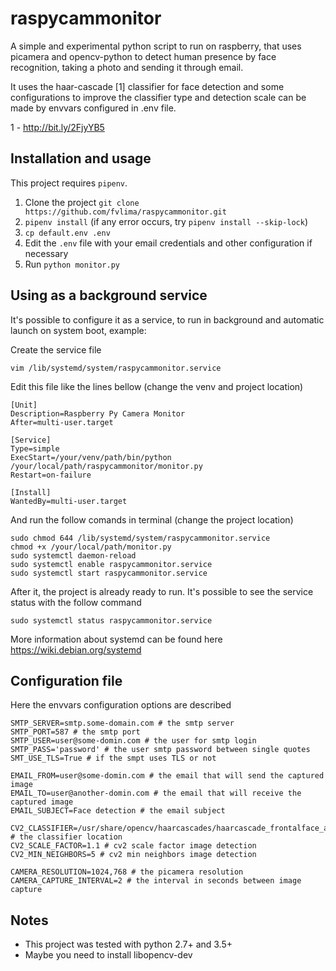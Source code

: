 # raspycammonitor

A simple and experimental python script to run on raspberry, that uses picamera and opencv-python to detect human presence by face recognition, taking a photo and sending it through email. 

It uses the haar-cascade [1] classifier for face detection and some configurations to improve the classifier type and detection scale can be made by envvars configured in .env file.

1 - http://bit.ly/2FjyYB5

## Installation and usage

This project requires `pipenv`.

1. Clone the project `git clone https://github.com/fvlima/raspycammonitor.git`
2. `pipenv install` (if any error occurs, try `pipenv install --skip-lock`)
3. `cp default.env .env`
4. Edit the `.env` file with your email credentials and other configuration if necessary
5. Run `python monitor.py`


## Using as a background service

It's possible to configure it as a  service, to run in background and automatic launch on system boot, example:


Create the service file
```
vim /lib/systemd/system/raspycammonitor.service
```

Edit this file like the lines bellow (change the venv and project location)
```
[Unit]
Description=Raspberry Py Camera Monitor
After=multi-user.target

[Service]
Type=simple
ExecStart=/your/venv/path/bin/python /your/local/path/raspycammonitor/monitor.py
Restart=on-failure

[Install]
WantedBy=multi-user.target
```

And run the follow comands in terminal (change the project location)

```
sudo chmod 644 /lib/systemd/system/raspycammonitor.service
chmod +x /your/local/path/monitor.py
sudo systemctl daemon-reload
sudo systemctl enable raspycammonitor.service
sudo systemctl start raspycammonitor.service
``` 

After it, the project is already ready to run. It's possible to see the service status with the follow command

```
sudo systemctl status raspycammonitor.service
```

More information about systemd can be found here https://wiki.debian.org/systemd

## Configuration file

Here the envvars configuration options are described
```
SMTP_SERVER=smtp.some-domain.com # the smtp server
SMTP_PORT=587 # the smtp port
SMTP_USER=user@some-domin.com # the user for smtp login
SMTP_PASS='password' # the user smtp password between single quotes
SMT_USE_TLS=True # if the smpt uses TLS or not

EMAIL_FROM=user@some-domin.com # the email that will send the captured image
EMAIL_TO=user@another-domin.com # the email that will receive the captured image
EMAIL_SUBJECT=Face detection # the email subject

CV2_CLASSIFIER=/usr/share/opencv/haarcascades/haarcascade_frontalface_alt.xml # the classifier location
CV2_SCALE_FACTOR=1.1 # cv2 scale factor image detection
CV2_MIN_NEIGHBORS=5 # cv2 min neighbors image detection

CAMERA_RESOLUTION=1024,768 # the picamera resolution
CAMERA_CAPTURE_INTERVAL=2 # the interval in seconds between image capture 
``` 

## Notes

- This project was tested with python 2.7+ and 3.5+
- Maybe you need to install libopencv-dev
